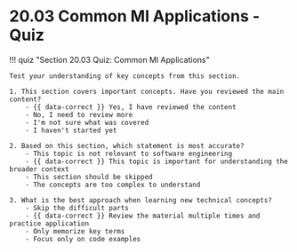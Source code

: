 # 20.03 Common Ml Applications - Quiz

!!! quiz "Section 20.03 Quiz: Common Ml Applications"

    Test your understanding of key concepts from this section.

    1. This section covers important concepts. Have you reviewed the main content?
        - {{ data-correct }} Yes, I have reviewed the content
        - No, I need to review more
        - I'm not sure what was covered
        - I haven't started yet

    2. Based on this section, which statement is most accurate?
        - This topic is not relevant to software engineering
        - {{ data-correct }} This topic is important for understanding the broader context
        - This section should be skipped
        - The concepts are too complex to understand

    3. What is the best approach when learning new technical concepts?
        - Skip the difficult parts
        - {{ data-correct }} Review the material multiple times and practice application
        - Only memorize key terms
        - Focus only on code examples
